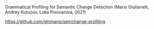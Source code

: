 
Grammatical Profiling for Semantic Change Detection (Mario Giulianelli, Andrey Kutuzov, Lidia Pivovarova, 2021)

https://github.com/glnmario/semchange-profiling
